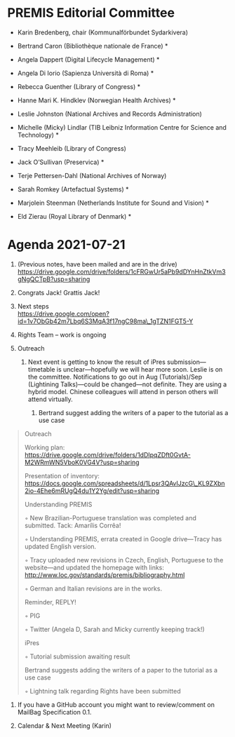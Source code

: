 PREMIS Editorial Committee 
==========================

-   Karin Bredenberg, chair (Kommunalförbundet Sydarkivera)

-   Bertrand Caron (Bibliothèque nationale de France) \*

-   Angela Dappert (Digital Lifecycle Management) \*

-   Angela Di Iorio (Sapienza Università di Roma) \*

-   Rebecca Guenther (Library of Congress) \*

-   Hanne Mari K. Hindklev (Norwegian Health Archives) \*

-   Leslie Johnston (National Archives and Records Administration)

-   Michelle (Micky) Lindlar (TIB Leibniz Information Centre for Science
    and Technology) \*

-   Tracy Meehleib (Library of Congress)

-   Jack O’Sullivan (Preservica) \*

-   Terje Pettersen-Dahl (National Archives of Norway) 

-   Sarah Romkey (Artefactual Systems) \*

-   Marjolein Steenman (Netherlands Institute for Sound and Vision) \*

-   Eld Zierau (Royal Library of Denmark) \*

Agenda 2021-07-21
=================

1.  (Previous notes, have been mailed and are in the drive) [<span
    class="underline">https://drive.google.com/drive/folders/1cFRGwUr5aPb9dDYnHnZtkVm3gNgQCTpB?usp=sharing</span>](https://drive.google.com/drive/folders/1cFRGwUr5aPb9dDYnHnZtkVm3gNgQCTpB?usp=sharing)

2.  Congrats Jack! Grattis Jack!

3.  Next steps  
    [<span
    class="underline">https://drive.google.com/open?id=1v7ObGb42m7Lbq6S3MqA3f17ngC98ma\_1gTZN1FGT5-Y</span>](https://drive.google.com/open?id=1v7ObGb42m7Lbq6S3MqA3f17ngC98ma_1gTZN1FGT5-Y)

4.  Rights Team – work is ongoing

5.  Outreach

    1.  Next event is getting to know the result of iPres
        submission—timetable is unclear—hopefully we will hear more
        soon. Leslie is on the committee. Notifications to go out in Aug
        (Tutorials)/Sep (Lightining Talks)—could be changed—not
        definite. They are using a hybrid model. Chinese colleagues will
        attend in person others will attend virtually.

        1.  Bertrand suggest adding the writers of a paper to the
            tutorial as a use case

> Outreach
>
> Working plan:
> https://drive.google.com/drive/folders/1dDIpqZDft0GvtA-M2WRmWN5VboK0VG4V?usp=sharing
>
> Presentation of inventory:
> https://docs.google.com/spreadsheets/d/1Lpsr3QAvIJzcG\_KL9ZXbn2io-4Ehe6mRUgQ4du1Y2Yg/edit?usp=sharing
>
> Understanding PREMIS
>
> ◦ New Brazilian-Portuguese translation was completed and submitted.
> Tack: Amarílis Corrêa!
>
> ◦ Understanding PREMIS, errata created in Google drive—Tracy has
> updated English version.
>
> ◦ Tracy uploaded new revisions in Czech, English, Portuguese to the
> website—and updated the homepage with links:
> <http://www.loc.gov/standards/premis/bibliography.html>
>
> ◦ German and Italian revisions are in the works.
>
> Reminder, REPLY!
>
> ◦ PIG
>
> ◦ Twitter (Angela D, Sarah and Micky currently keeping track!)
>
> iPres
>
> ◦ Tutorial submission awaiting result
>
> Bertrand suggests adding the writers of a paper to the tutorial as a
> use case
>
> ◦ Lightning talk regarding Rights have been submitted

1.  If you have a GitHub account you might want to review/comment on
    MailBag Specification 0.1.

2.  Calendar & Next Meeting (Karin)
